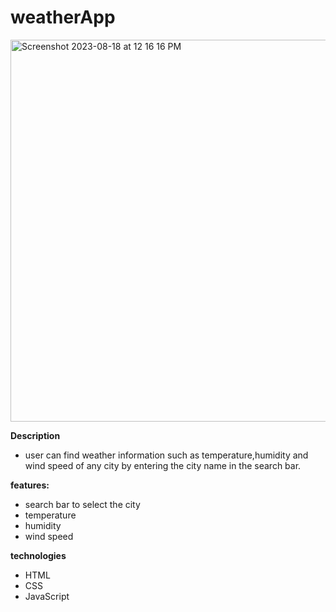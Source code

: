 # weatherApp
<img width="611" alt="Screenshot 2023-08-18 at 12 16 16 PM" src="https://github.com/seshasaivoggu/weatherApp/assets/69081425/2a28dfc5-a597-4b2b-b2c8-c1e812c058d5">



**Description**
* user can find weather information such as temperature,humidity and wind speed of any city by entering the city name in the search bar.

**features:**
* search bar to select the city
* temperature
* humidity
* wind speed

**technologies**
* HTML
* CSS
* JavaScript


